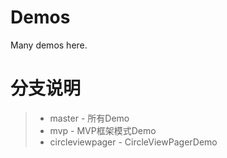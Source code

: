 Demos
=====

Many demos here.

# 分支说明
>* master - 所有Demo
>* mvp - MVP框架模式Demo
>* circleviewpager - CircleViewPagerDemo

